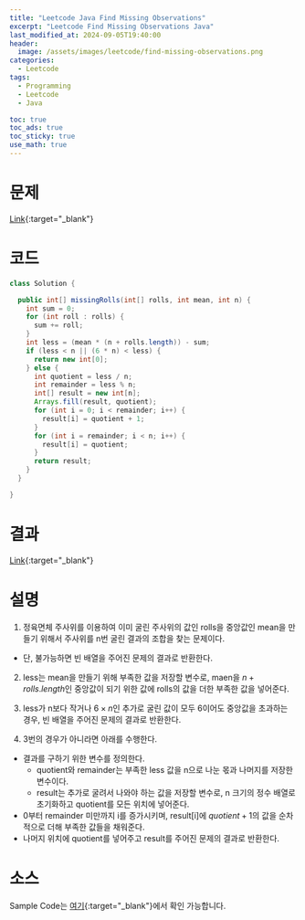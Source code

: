 ```yaml
---
title: "Leetcode Java Find Missing Observations"
excerpt: "Leetcode Find Missing Observations Java"
last_modified_at: 2024-09-05T19:40:00
header:
  image: /assets/images/leetcode/find-missing-observations.png
categories:
  - Leetcode
tags:
  - Programming
  - Leetcode
  - Java

toc: true
toc_ads: true
toc_sticky: true
use_math: true
---
```

# 문제
[Link](https://leetcode.com/problems/find-missing-observations/){:target="_blank"}

# 코드
```java
class Solution {

  public int[] missingRolls(int[] rolls, int mean, int n) {
    int sum = 0;
    for (int roll : rolls) {
      sum += roll;
    }
    int less = (mean * (n + rolls.length)) - sum;
    if (less < n || (6 * n) < less) {
      return new int[0];
    } else {
      int quotient = less / n;
      int remainder = less % n;
      int[] result = new int[n];
      Arrays.fill(result, quotient);
      for (int i = 0; i < remainder; i++) {
        result[i] = quotient + 1;
      }
      for (int i = remainder; i < n; i++) {
        result[i] = quotient;
      }
      return result;
    }
  }

}
```

# 결과
[Link](https://leetcode.com/problems/find-missing-observations/submissions/1379816873/){:target="_blank"}

# 설명
1. 정육면체 주사위를 이용하여 이미 굴린 주사위의 값인 rolls을 중앙값인 mean을 만들기 위해서 주사위를 n번 굴린 결과의 조합을 찾는 문제이다.
- 단, 불가능하면 빈 배열을 주어진 문제의 결과로 반환한다.

2. less는 mean을 만들기 위해 부족한 값을 저장할 변수로, maen을 $n + rolls.length$인 중앙값이 되기 위한 값에 rolls의 값을 더한 부족한 값을 넣어준다.

3. less가 n보다 작거나 $6 \times n$인 추가로 굴린 값이 모두 6이어도 중앙값을 초과하는 경우, 빈 배열을 주어진 문제의 결과로 반환한다.

4. 3번의 경우가 아니라면 아래를 수행한다.
- 결과를 구하기 위한 변수를 정의한다.
  - quotient와 remainder는 부족한 less 값을 n으로 나눈 몫과 나머지를 저장한 변수이다.
  - result는 추가로 굴려서 나와야 하는 값을 저장할 변수로, n 크기의 정수 배열로 초기화하고 quotient를 모든 위치에 넣어준다.
- 0부터 remainder 미만까지 i를 증가시키며, result[i]에 $quotient + 1$의 값을 순차적으로 더해 부족한 값들을 채워준다.
- 나머지 위치에 quotient를 넣어주고 result를 주어진 문제의 결과로 반환한다.

# 소스
Sample Code는 [여기](https://github.com/GracefulSoul/leetcode/blob/master/src/main/java/gracefulsoul/problems/FindMissingObservations.java){:target="_blank"}에서 확인 가능합니다.